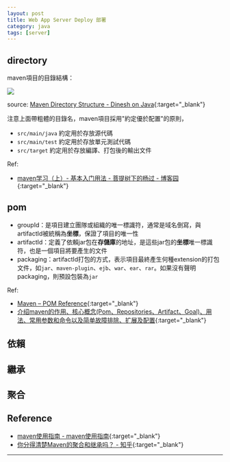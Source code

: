```yaml
---
layout: post
title: Web App Server Deploy 部署
category: java
tags: [server]
---
```


## directory

maven項目的目錄結構：

![](http://www.hauchenglee.com/assets/images/java/maven-dirctory-structure.png)

source: [Maven Directory Structure - Dinesh on Java](https://www.dineshonjava.com/maven-directory-structure/){:target="_blank"}

注意上面帶粗體的目錄名，maven項目採用"約定優於配置"的原則，
- `src/main/java` 約定用於存放源代碼
- `src/main/test` 約定用於存放單元測試代碼
- `src/target` 約定用於存放編譯、打包後的輸出文件

Ref:
- [maven学习（上）- 基本入门用法 - 菩提树下的杨过 - 博客园](https://www.cnblogs.com/yjmyzz/p/3495762.html){:target="_blank"}

## pom

- groupId：是項目建立團隊或組織的唯一標識符，通常是域名倒寫，與artifactId被統稱為**坐標**，保證了項目的唯一性
- artifactId：定義了依賴jar包在**存儲庫**的地址，是這些jar包的**坐標**唯一標識符，也是一個項目將要產生的文件
- packaging：artifactId打包的方式，表示項目最終產生何種extension的打包文件，如`jar`、`maven-plugin`、`ejb`、`war`、`ear`、`rar`。如果沒有聲明packaging，則預設包裝為`jar`

Ref:
- [Maven – POM Reference](http://maven.apache.org/pom.html#Maven_Coordinates){:target="_blank"}
- [介绍maven的作用、核心概念(Pom、Repositories、Artifact、Goal)、用法、常用参数和命令以及简单故障排除、扩展及配置](https://www.trinea.cn/android/maven/){:target="_blank"}

## 依賴



## 繼承



## 聚合



## Reference

- [maven使用指南 - maven使用指南](https://www.ibofine.com/mavenbook/index.html){:target="_blank"}
- [你分得清楚Maven的聚合和继承吗？ - 知乎](https://zhuanlan.zhihu.com/p/57384561){:target="_blank"}

---